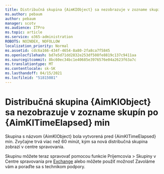 ```yaml
---
title: Distribučná skupina {AimKIObject} sa nezobrazuje v zozname skupín po {AimKITimeElapsed} min
ms.author: pebaum
author: pebaum
manager: scotv
ms.audience: ITPro
ms.topic: article
ms.service: o365-administration
ROBOTS: NOINDEX, NOFOLLOW
localization_priority: Normal
ms.assetid: cdc6a166-434f-4654-8a80-2fa8ca7f5845
ms.openlocfilehash: bd7e5d71dd2832e253df508fe8819c137c9411aa
ms.sourcegitcommit: 8bc60ec34bc1e40685e3976576e04a2623f63a7c
ms.translationtype: MT
ms.contentlocale: sk-SK
ms.lasthandoff: 04/15/2021
ms.locfileid: "51815081"
---
```

# <a name="distribution-group-aimkiobject-not-showing-in-groups-list-after-aimkitimeelapsed-minutes"></a>Distribučná skupina {AimKIObject} sa nezobrazuje v zozname skupín po {AimKITimeElapsed} min

Skupina s názvom {AimKIObject} bola vytvorená pred {AimKITimeElapsed} min. Zvyčajne trvá viac než 60 minút, kým sa nová distribučná skupina zobrazí v centre spravovania.
  
Skupinu môžete teraz spravovať pomocou funkcie Príjemcovia > Skupiny v Centre spravovania pre [Exchange](https://outlook.office365.com/ecp/?rfr=Admin_o365&amp;exsvurl=1&amp;mkt=en-US.aspx) alebo môžete použiť možnosť Zavoláme vám a poraďte sa s technikom podpory. 
  